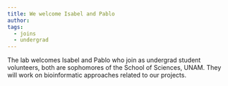 ```yaml
---
title: We welcome Isabel and Pablo
author:
tags:
  - joins
  - undergrad
---
```


The lab welcomes Isabel and Pablo who join as undergrad student volunteers, both are sophomores of the School of Sciences, UNAM. They will work on bioinformatic approaches related to our projects.
